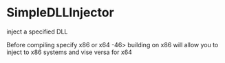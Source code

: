 # SimpleDLLInjector
inject a specified DLL


Before compiling specify x86 or x64 -46> building on x86 will allow you to inject to x86 systems and vise versa for x64

